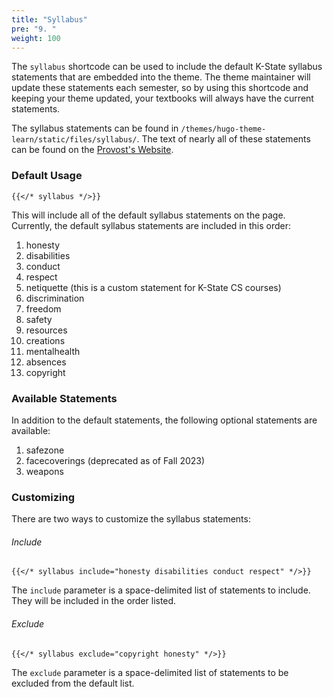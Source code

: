 ```yaml
---
title: "Syllabus"
pre: "9. "
weight: 100
---
```


The `syllabus` shortcode can be used to include the default K-State syllabus statements that are embedded into the theme. The theme maintainer will update these statements each semester, so by using this shortcode and keeping your theme updated, your textbooks will always have the current statements.

The syllabus statements can be found in `/themes/hugo-theme-learn/static/files/syllabus/`. The text of nearly all of these statements can be found on the [Provost's Website](https://www.k-state.edu/provost/resources/teaching/course.html).

### Default Usage

```
{{</* syllabus */>}}
```

This will include all of the default syllabus statements on the page. Currently, the default syllabus statements are included in this order:

1. honesty
1. disabilities
1. conduct
1. respect
1. netiquette (this is a custom statement for K-State CS courses)
1. discrimination
1. freedom
1. safety
1. resources
1. creations
1. mentalhealth
1. absences
1. copyright

### Available Statements

In addition to the default statements, the following optional statements are available:

1. safezone
1. facecoverings (deprecated as of Fall 2023)
1. weapons

### Customizing

There are two ways to customize the syllabus statements:

###### Include

```
{{</* syllabus include="honesty disabilities conduct respect" */>}}
```

The `include` parameter is a space-delimited list of statements to include. They will be included in the order listed.

###### Exclude

```
{{</* syllabus exclude="copyright honesty" */>}}
```

The `exclude` parameter is a space-delimited list of statements to be excluded from the default list.